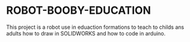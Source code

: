 # ROBOT-BOOBY-EDUCATION

This project is a robot use in eduaction formations to teach to childs ans adults how to draw in SOLIDWORKS and how to code in arduino.


